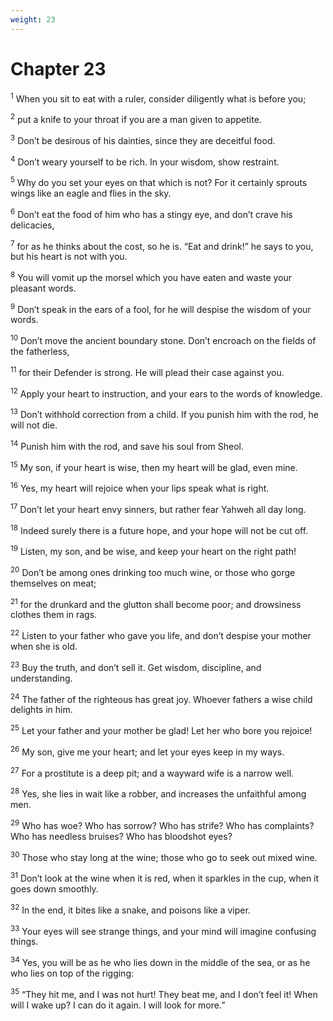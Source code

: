 ```yaml
---
weight: 23
---
```


# Chapter 23

<sup>1</sup> When you sit to eat with a ruler, consider diligently what is before you; 

<sup>2</sup> put a knife to your throat if you are a man given to appetite. 

<sup>3</sup> Don’t be desirous of his dainties, since they are deceitful food. 

<sup>4</sup> Don’t weary yourself to be rich. In your wisdom, show restraint. 

<sup>5</sup> Why do you set your eyes on that which is not? For it certainly sprouts wings like an eagle and flies in the sky. 

<sup>6</sup> Don’t eat the food of him who has a stingy eye, and don’t crave his delicacies, 

<sup>7</sup> for as he thinks about the cost, so he is. “Eat and drink!” he says to you, but his heart is not with you. 

<sup>8</sup> You will vomit up the morsel which you have eaten and waste your pleasant words. 

<sup>9</sup> Don’t speak in the ears of a fool, for he will despise the wisdom of your words. 

<sup>10</sup> Don’t move the ancient boundary stone. Don’t encroach on the fields of the fatherless, 

<sup>11</sup> for their Defender is strong. He will plead their case against you. 

<sup>12</sup> Apply your heart to instruction, and your ears to the words of knowledge. 

<sup>13</sup> Don’t withhold correction from a child. If you punish him with the rod, he will not die. 

<sup>14</sup> Punish him with the rod, and save his soul from Sheol. 

<sup>15</sup> My son, if your heart is wise, then my heart will be glad, even mine. 

<sup>16</sup> Yes, my heart will rejoice when your lips speak what is right. 

<sup>17</sup> Don’t let your heart envy sinners, but rather fear Yahweh all day long. 

<sup>18</sup> Indeed surely there is a future hope, and your hope will not be cut off. 

<sup>19</sup> Listen, my son, and be wise, and keep your heart on the right path! 

<sup>20</sup> Don’t be among ones drinking too much wine, or those who gorge themselves on meat; 

<sup>21</sup> for the drunkard and the glutton shall become poor; and drowsiness clothes them in rags. 

<sup>22</sup> Listen to your father who gave you life, and don’t despise your mother when she is old. 

<sup>23</sup> Buy the truth, and don’t sell it. Get wisdom, discipline, and understanding. 

<sup>24</sup> The father of the righteous has great joy. Whoever fathers a wise child delights in him. 

<sup>25</sup> Let your father and your mother be glad! Let her who bore you rejoice! 

<sup>26</sup> My son, give me your heart; and let your eyes keep in my ways. 

<sup>27</sup> For a prostitute is a deep pit; and a wayward wife is a narrow well. 

<sup>28</sup> Yes, she lies in wait like a robber, and increases the unfaithful among men. 

<sup>29</sup> Who has woe? Who has sorrow? Who has strife? Who has complaints? Who has needless bruises? Who has bloodshot eyes? 

<sup>30</sup> Those who stay long at the wine; those who go to seek out mixed wine. 

<sup>31</sup> Don’t look at the wine when it is red, when it sparkles in the cup, when it goes down smoothly. 

<sup>32</sup> In the end, it bites like a snake, and poisons like a viper. 

<sup>33</sup> Your eyes will see strange things, and your mind will imagine confusing things. 

<sup>34</sup> Yes, you will be as he who lies down in the middle of the sea, or as he who lies on top of the rigging: 

<sup>35</sup> “They hit me, and I was not hurt! They beat me, and I don’t feel it! When will I wake up? I can do it again. I will look for more.” 


